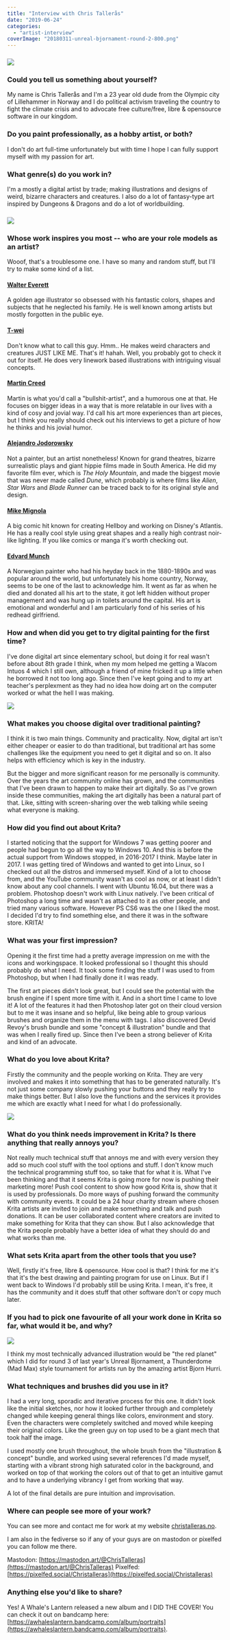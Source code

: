 ```yaml
---
title: "Interview with Chris Tallerås"
date: "2019-06-24"
categories: 
  - "artist-interview"
coverImage: "20180311-unreal-bjornament-round-2-800.png"
---
```


### ![](../images/20180319-mothman-800.png)

### Could you tell us something about yourself?

My name is Chris Tallerås and I'm a 23 year old dude from the Olympic city of Lillehammer in Norway and I do political activism traveling the country to fight the climate crisis and to advocate free culture/free, libre & opensource software in our kingdom.

### Do you paint professionally, as a hobby artist, or both?

I don't do art full-time unfortunately but with time I hope I can fully support myself with my passion for art.

### What genre(s) do you work in?

I'm a mostly a digital artist by trade; making illustrations and designs of weird, bizarre characters and creatures. I also do a lot of fantasy-type art inspired by Dungeons & Dragons and do a lot of worldbuilding.

### ![](../images/20180513-mind-flayer-800.png)

### Whose work inspires you most -- who are your role models as an artist?

Wooof, that's a troublesome one. I have so many and random stuff, but I'll try to make some kind of a list.

#### [Walter Everett](http://www.walterheverett.com/)

A golden age illustrator so obsessed with his fantastic colors, shapes and subjects that he neglected his family. He is well known among artists but mostly forgotten in the public eye.

#### [T-wei](http://hifructose.com/2013/11/24/the-fun-and-dimensional-illustration-of-t-wei/)

Don't know what to call this guy. Hmm.. He makes weird characters and creatures JUST LIKE ME. That's it! hahah. Well, you probably got to check it out for itself. He does very linework based illustrations with intriguing visual  concepts.

#### [Martin Creed](http://www.martincreed.com/)

Martin is what you'd call a "bullshit-artist", and a humorous one at that. He focuses on bigger ideas in a way that is more relatable in our lives with a kind of cosy and jovial way. I'd call his art more experiences than art pieces, but I think you really should check out his interviews to get a picture of how he thinks and his jovial humor.

#### [Alejandro Jodorowsky](https://en.wikipedia.org/wiki/Alejandro_Jodorowsky)

Not a painter, but an artist nonetheless! Known for grand theatres, bizarre surrealistic plays and giant hippie films made in South America. He did my favorite film ever, which is _The Holy Mountain_, and made the biggest movie that was never made called _Dune_, which probably is where films like _Alien_, _Star Wars_ and _Blade Runner_ can be traced back to for its original style and design.

#### [Mike Mignola](https://en.wikipedia.org/wiki/Mike_Mignola)

A big comic hit known for creating Hellboy and working on Disney's Atlantis. He has a really cool style using great shapes and a really high contrast noir-like lighting. If you like comics or manga it's worth checking out.

#### [Edvard Munch](https://edvardmunch.org/)

A Norwegian painter who had his heyday back in the 1880-1890s and was popular around the world, but unfortunately his home country, Norway, seems to be one of the last to acknowledge him. It went as far as when he died and donated all his art to the state, it got left hidden without proper management and was hung up in toilets around the capital. His art is emotional and wonderful and I am particularly fond of his series of his redhead girlfriend.

### How and when did you get to try digital painting for the first time?

I've done digital art since elementary school, but doing it for real wasn't before about 8th grade I think, when my mom helped me getting a Wacom Intuos 4 which I still own, although a friend of mine fricked it up a little when he borrowed it not too long ago. Since then I've kept going and to my art teacher's perplexment as they had no idea how doing art on the computer worked or what the hell I was making.

![](../images/20180412-800.png)

### What makes you choose digital over traditional painting?

I think it is two main things. Community and practicality. Now, digital art isn't either cheaper or easier to do than traditional, but traditional art has some challenges like the equipment you need to get it digital and so on. It also helps with efficiency which is key in the industry.

But the bigger and more significant reason for me personally is community. Over the years the art community online has grown, and the communities that I've been drawn to happen to make their art digitally. So as I've grown inside these communities, making the art digitally has been a natural part of that. Like, sitting with screen-sharing over the web talking while seeing what everyone is making.

### How did you find out about Krita?

I started noticing that the support for Windows 7 was getting poorer and people had begun to go all the way to Windows 10. And this is before the actual support from Windows stopped, in 2016-2017 I think. Maybe later in 2017. I was getting tired of Windows and wanted to get into Linux, so I checked out all the distros and immersed myself. Kind of a lot to choose from, and the YouTube community wasn't as cool as now, or at least I didn't know about any cool channels. I went with Ubuntu 16.04, but there was a problem. Photoshop doesn't work with Linux natively. I've been critical of Photoshop a long time and wasn't as attached to it as other people, and tried many various software. However PS CS6 was the one I liked the most. I decided I'd try to find something else, and there it was in the software store. KRITA!

### What was your first impression?

Opening it the first time had a pretty average impression on me with the icons and workingspace. It looked professional so I thought this should probably do what I need. It took some finding the stuff I was used to from Photoshop, but when I had finally done it I was ready.

The first art pieces didn't look great, but I could see the potential with the brush engine if I spent more time with it. And in a short time I came to love it! A lot of the features it had then Photoshop later got on their cloud version but to me it was insane and so helpful, like being able to group various brushes and organize them in the menu with tags. I also discovered Devid Revoy's brush bundle and some "concept & illustration" bundle and that was when I really fired up. Since then I've been a strong believer of Krita and kind of an advocate.

### What do you love about Krita?

Firstly the community and the people working on Krita. They are very involved and makes it into something that has to be generated naturally. It's not just some company slowly pushing your buttons and they really try to make things better. But I also love the functions and the services it provides me which are exactly what I need for what I do professionally.

![](../images/20180702-Canine-beast-800.png)

### What do you think needs improvement in Krita? Is there anything that really annoys you?

Not really much technical stuff that annoys me and with every version they add so much cool stuff with the tool options and stuff. I don't know much the technical programming stuff too, so take that for what it is. What I've been thinking and that it seems Krita is going more for now is pushing their marketing more! Push cool content to show how good Krita is, show that it is used by professionals. Do more ways of pushing forward the community with community events. It could be a 24 hour charity stream where chosen Krita artists are invited to join and make something and talk and push donations. It can be user collaborated content where creators are invited to make something for Krita that they can show. But I also acknowledge that the Krita people probably have a better idea of what they should do and what works than me.

### What sets Krita apart from the other tools that you use?

Well, firstly it's free, libre & opensource. How cool is that? I think for me it's that it's the best drawing and painting program for use on Linux. But if I went back to Windows I'd probably still be using Krita. I mean, it's free, it has the community and it does stuff that other software don't or copy much later.

### If you had to pick one favourite of all your work done in Krita so far, what would it be, and why?

![](../images/20180311-unreal-bjornament-round-2-800.png)

I think my most technically advanced illustration would be "the red planet" which I did for round 3 of last year's Unreal Bjornament, a Thunderdome (Mad Max) style tournament for artists run by the amazing artist Bjorn Hurri.

### What techniques and brushes did you use in it?

I had a very long, sporadic and iterative process for this one. It didn't look like the initial sketches, nor how it looked further through and completely changed while keeping general things like colors, environment and story. Even the characters were completely switched and moved while keeping their original colors. Like the green guy on top used to be a giant mech that took half the image.

I used mostly one brush throughout, the whole brush from the "illustration & concept" bundle, and worked using several references I'd made myself, starting with a vibrant strong high saturated color in the background, and worked on top of that working the colors out of that to get an intuitive gamut and to have a underlying vibrancy I get from working that way.

A lot of the final details are pure intuition and improvisation.

### Where can people see more of your work?

You can see more and contact me for work at my website [christalleras.no](https://christalleras.no/).

I am also in the fediverse so if any of your guys are on mastodon or pixelfed you can follow me there.

Mastodon: [https://mastodon.art/@ChrisTalleras](https://mastodon.art/@ChrisTalleras) Pixelfed: [https://pixelfed.social/Christalleras](https://pixelfed.social/Christalleras)

### Anything else you'd like to share?

Yes! A Whale's Lantern released a new album and I DID THE COVER! You can check it out on bandcamp here: [https://awhaleslantern.bandcamp.com/album/portraits](https://awhaleslantern.bandcamp.com/album/portraits).
